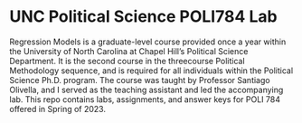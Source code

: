 # UNC Political Science POLI784 Lab
Regression Models is a graduate-level course provided once a year within the University of North Carolina at Chapel Hill’s Political Science Department. It is the second course in the threecourse Political Methodology sequence, and is required for all individuals within the Political Science Ph.D. program. The course was taught by Professor Santiago Olivella, and I served as the teaching assistant and led the accompanying lab. This repo contains labs, assignments, and answer keys for POLI 784 offered in Spring of 2023.

